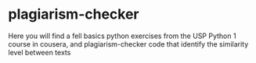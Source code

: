 # plagiarism-checker
Here you will find a fell basics python exercises from the USP Python 1 course in cousera, and plagiarism-checker code that identify the similarity level between texts
